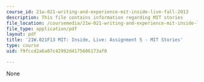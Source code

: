 ```yaml
---
course_id: 21w-021-writing-and-experience-mit-inside-live-fall-2013
description: This file contains information regarding MIT stories
file_location: /coursemedia/21w-021-writing-and-experience-mit-inside-live-fall-2013/f9fccd2a6a87c42992d4175606173af0_MIT21W_021F13_MITStories.pdf
file_type: application/pdf
layout: pdf
title: '21W.021F13 MIT: Inside, Live: Assignment 5 - MIT Stories'
type: course
uid: f9fccd2a6a87c42992d4175606173af0

---
```

None